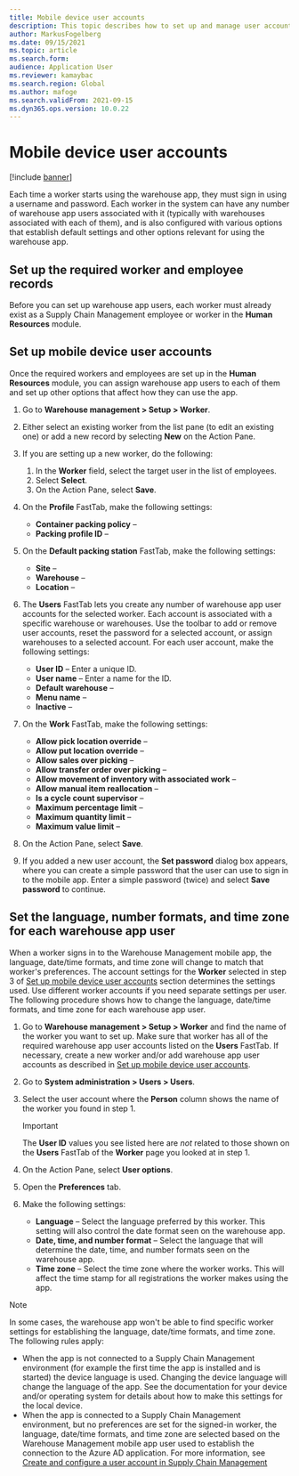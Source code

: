 ```yaml
---
title: Mobile device user accounts
description: This topic describes how to set up and manage user accounts that enable workers to sign in and use the warehouse app.
author: MarkusFogelberg
ms.date: 09/15/2021
ms.topic: article
ms.search.form:
audience: Application User
ms.reviewer: kamaybac
ms.search.region: Global
ms.author: mafoge
ms.search.validFrom: 2021-09-15
ms.dyn365.ops.version: 10.0.22
---
```


# Mobile device user accounts

[!include [banner](../includes/banner.md)]

Each time a worker starts using the warehouse app, they must sign in using a username and password. Each worker in the system can have any number of warehouse app users associated with it (typically with warehouses associated with each of them), and is also configured with various options that establish default settings and other options relevant for using the warehouse app.

## Set up the required worker and employee records

Before you can set up warehouse app users, each worker must already exist as a Supply Chain Management employee or worker in the **Human Resources** module.

## <a name="set-wma-users"></a>Set up mobile device user accounts

Once the required workers and employees are set up in the **Human Resources** module, you can assign warehouse app users to each of them and set up other options that affect how they can use the app.

1. Go to **Warehouse management \> Setup \> Worker**.
1. Either select an existing worker from the list pane (to edit an existing one) or add a new record by selecting **New** on the Action Pane.
1. If you are setting up a new worker, do the following:
    1. In the **Worker** field, select the target user in the list of employees.
    1. Select **Select**.
    1. On the Action Pane, select **Save**.

1. On the **Profile** FastTab, make the following settings:
    - **Container packing policy** – <!-- KFM: Description needed. -->
    - **Packing profile ID** – <!-- KFM: Description needed. -->

1. On the **Default packing station** FastTab, make the following settings:
    - **Site** – <!-- KFM: Description needed. -->
    - **Warehouse** – <!-- KFM: Description needed. -->
    - **Location** – <!-- KFM: Description needed. -->

1. The **Users** FastTab lets you create any number of warehouse app user accounts for the selected worker. Each account is associated with a specific warehouse or warehouses. Use the toolbar to add or remove user accounts, reset the password for a selected account, or assign warehouses to a selected account. For each user account, make the following settings:

    - **User ID** – Enter a unique ID.
    - **User name** – Enter a name for the ID.
    - **Default warehouse** – <!-- KFM: Description needed. Also describe the **Warehouses** toolbar option and how those settings relate to this one (I think they let you associated more than one warehouse with the same account) -->
    - **Menu name** – <!-- KFM: Description needed. -->
    - **Inactive** – <!-- KFM: Description needed. -->

1. On the **Work** FastTab, make the following settings:

    - **Allow pick location override** – <!-- KFM: Description needed. -->
    - **Allow put location override** – <!-- KFM: Description needed. -->
    - **Allow sales over picking** – <!-- KFM: Description needed. -->
    - **Allow transfer order over picking** – <!-- KFM: Description needed. -->
    - **Allow movement of inventory with associated work** – <!-- KFM: Description needed. -->
    - **Allow manual item reallocation** – <!-- KFM: Description needed. -->
    - **Is a cycle count supervisor** – <!-- KFM: Description needed. -->
    - **Maximum percentage limit** – <!-- KFM: Description needed. -->
    - **Maximum quantity limit** – <!-- KFM: Description needed. -->
    - **Maximum value limit** – <!-- KFM: Description needed. -->

1. On the Action Pane, select **Save**.
1. If you added a new user account, the **Set password** dialog box appears, where you can create a simple password that the user can use to sign in to the mobile app. Enter a simple password (twice) and select **Save password** to continue.

## Set the language, number formats, and time zone for each warehouse app user

 When a worker signs in to the Warehouse Management mobile app, the language, date/time formats, and time zone will change to match that worker's preferences. The account settings for the **Worker** selected in step 3 of [Set up mobile device user accounts](#set-wma-users) section determines the settings used. Use different worker accounts if you need separate settings per user. The following procedure shows how to change the language, date/time formats, and time zone for each warehouse app user.

1. Go to **Warehouse management \> Setup \> Worker** and find the name of the worker you want to set up. Make sure that worker has all of the required warehouse app user accounts listed on the **Users** FastTab. If necessary, create a new worker and/or add warehouse app user accounts as described in [Set up mobile device user accounts](#set-wma-users).
1. Go to **System administration \> Users \> Users**.
1. Select the user account where the **Person** column shows the name of the worker you found in step 1. <!-- KFM: Please confirm this step and the following note. -->
    > [!IMPORTANT]
    > The **User ID** values you see listed here are *not* related to those shown on the **Users** FastTab of the **Worker** page you looked at in step 1.

1. On the Action Pane, select **User options**.
1. Open the **Preferences** tab.
1. Make the following settings:
    - **Language** – Select the language preferred by this worker. This setting will also control the date format seen on the warehouse app. <!-- KFM: Does this really affect the date format? What about the next setting? -->
    - **Date, time, and number format** – Select the language that will determine the date, time, and number formats seen on the warehouse app.
    - **Time zone** – Select the time zone where the worker works. This will affect the time stamp for all registrations the worker makes using the app. <!-- KFM: Please confirm this step -->

> [!NOTE]
> In some cases, the warehouse app won't be able to find specific worker settings for establishing the language, date/time formats, and time zone. The following rules apply:
>
> - When the app is not connected to a Supply Chain Management environment (for example the first time the app is installed and is started) the device language is used. Changing the device language will change the language of the app. See the documentation for your device and/or operating system for details about how to make this settings for the local device.
> - When the app is connected to a Supply Chain Management environment, but no preferences are set for the signed-in worker, the language, date/time formats, and time zone are selected based on the Warehouse Management mobile app user used to establish the connection to the Azure AD application. For more information, see [Create and configure a user account in Supply Chain Management](install-configure-warehouse-management-app.md#user-azure-ad) <!-- KFM: Is it really a mobile app user that we set there? I think it's an SCM user. -->


<!-- KFM: Add a note about time zones, as requested by support? -->